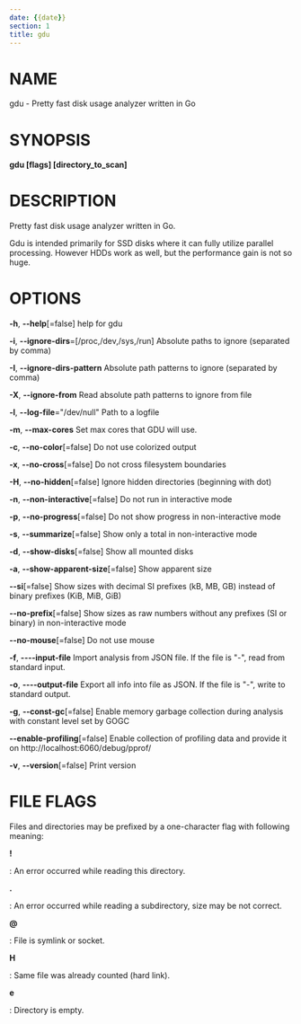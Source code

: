 ```yaml
---
date: {{date}}
section: 1
title: gdu
---
```


# NAME

gdu - Pretty fast disk usage analyzer written in Go

# SYNOPSIS

**gdu \[flags\] \[directory_to_scan\]**

# DESCRIPTION

Pretty fast disk usage analyzer written in Go.

Gdu is intended primarily for SSD disks where it can fully utilize
parallel processing. However HDDs work as well, but the performance gain
is not so huge.

# OPTIONS

**-h**, **\--help**\[=false\] help for gdu

**-i**, **\--ignore-dirs**=\[/proc,/dev,/sys,/run\] Absolute paths to
ignore (separated by comma)

**-I**, **\--ignore-dirs-pattern** Absolute path patterns to
ignore (separated by comma)

**-X**, **\--ignore-from** Read absolute path patterns to ignore from file

**-l**, **\--log-file**=\"/dev/null\" Path to a logfile

**-m**, **\--max-cores** Set max cores that GDU will use.

**-c**, **\--no-color**\[=false\] Do not use colorized output

**-x**, **\--no-cross**\[=false\] Do not cross filesystem boundaries

**-H**, **\--no-hidden**\[=false\] Ignore hidden directories (beginning with dot)

**-n**, **\--non-interactive**\[=false\] Do not run in interactive mode

**-p**, **\--no-progress**\[=false\] Do not show progress in
non-interactive mode

**-s**, **\--summarize**\[=false\] Show only a total in non-interactive mode

**-d**, **\--show-disks**\[=false\] Show all mounted disks

**-a**, **\--show-apparent-size**\[=false\] Show apparent size

**\--si**\[=false\] Show sizes with decimal SI prefixes (kB, MB, GB) instead of binary prefixes (KiB, MiB, GiB)

**\--no-prefix**\[=false\] Show sizes as raw numbers without any prefixes (SI or binary) in non-interactive mode

**\--no-mouse**\[=false\] Do not use mouse

**-f**, **\----input-file** Import analysis from JSON file. If the file is \"-\", read from standard input.

**-o**, **\----output-file** Export all info into file as JSON. If the file is \"-\", write to standard output.

**-g**, **\--const-gc**\[=false\] Enable memory garbage collection during analysis with constant level set by GOGC

**\--enable-profiling**\[=false\] Enable collection of profiling data and provide it on http://localhost:6060/debug/pprof/

**-v**, **\--version**\[=false\] Print version

# FILE FLAGS

Files and directories may be prefixed by a one-character
flag with following meaning:

**!**

:   An error occurred while reading this directory.

**.**

:   An error occurred while reading a subdirectory, size may be not correct.

**\@**

:  File is symlink or socket.

**H**

:  Same file was already counted (hard link).

**e**

:  Directory is empty.
